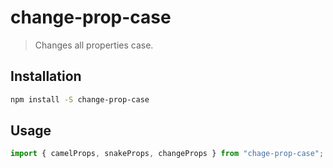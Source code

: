 # change-prop-case

> Changes all properties case.

## Installation

```sh
npm install -S change-prop-case
```

## Usage

```js
import { camelProps, snakeProps, changeProps } from "chage-prop-case";
```
